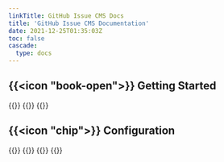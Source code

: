 ```yaml
---
linkTitle: GitHub Issue CMS Docs
title: 'GitHub Issue CMS Documentation'
date: 2021-12-25T01:35:03Z
toc: false
cascade:
  type: docs
---
```


##  {{<icon "book-open">}} Getting Started

{{<cards>}}
    {{<card link="quickstart" icon="globe" title="Quick Start">}}
{{</cards>}}

## {{<icon "chip">}} Configuration

{{<cards>}}
  {{<card link="configuration/parameters" title="gic.config.yaml Configuration" icon="code" >}}
  {{<card link="configuration/github-actions-integration" title="GitHub Actions Integration" icon="code" >}}
{{</cards>}}